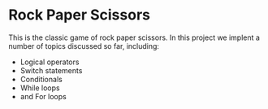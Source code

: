 # Rock Paper Scissors
This is the classic game of rock paper scissors.
In this project we implent a number of topics discussed so far, including:
<ul> 
    <li>Logical operators</li>
    <li>Switch statements</li>
    <li>Conditionals</li>
    <li>While loops</li>
    <li>and For loops</li>
</ul>